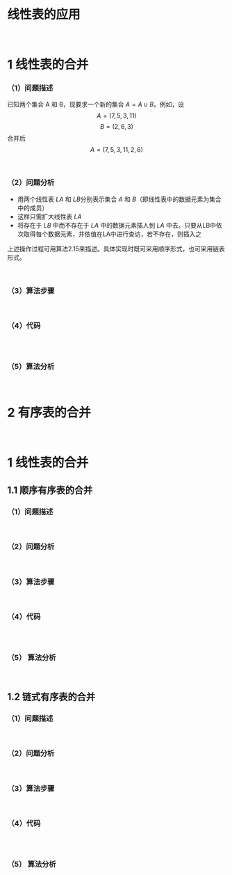 &emsp;
# 线性表的应用
&emsp;
# 1 线性表的合并
### （1）问题描述
已知两个集合 A 和 B，现要求一个新的集合 $A = A \cup B$。例如，设
$$A = (7, 5, 3, 11)$$
$$B = (2, 6, 3)$$
合并后
$$A = (7, 5, 3, 11, 2, 6)$$

&emsp;
### （2）问题分析
- 用两个线性表 $LA$ 和 $LB$分别表示集合 $A$ 和 $B$（即线性表中的数据元素为集合中的成员）
- 这样只需扩大线性表 $LA$
- 将存在于 $LB$ 中而不存在于 $LA$ 中的数据元素插人到 $LA$ 中去。只要从LB中依次取得每个数据元素，并依值在LA中进行查访，若不存在，则插入之

上述操作过程可用算法2.15来描述。具体实现时既可采用顺序形式，也可采用链表形式。



&emsp;
### （3）算法步骤


&emsp;
### （4）代码
```c++

```

&emsp;
### （5）算法分析

&emsp;
# 2 有序表的合并
&emsp;
# 1 线性表的合并
## 1.1 顺序有序表的合并
### （1）问题描述

&emsp;
### （2）问题分析

&emsp;
### （3）算法步骤


&emsp;
### （4）代码
```c++

```

&emsp;
### （5） 算法分析

&emsp;
## 1.2 链式有序表的合并
### （1）问题描述

&emsp;
### （2）问题分析

&emsp;
### （3）算法步骤


&emsp;
### （4）代码
```c++

```

&emsp;
### （5） 算法分析



